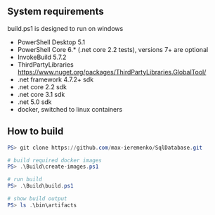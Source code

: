 ## System requirements

build.ps1 is designed to run on windows

- PowerShell Desktop 5.1
- PowerShell Core 6.* (.net core 2.2 tests), versions 7+ are optional
- InvokeBuild 5.7.2
- ThirdPartyLibraries https://www.nuget.org/packages/ThirdPartyLibraries.GlobalTool/
- .net framework 4.7.2+ sdk
- .net core 2.2 sdk
- .net core 3.1 sdk
- .net 5.0 sdk
- docker, switched to linux containers

## How to build

```powershell
PS> git clone https://github.com/max-ieremenko/SqlDatabase.git

# build required docker images
PS> .\Build\create-images.ps1 

# run build
PS> .\Build\build.ps1

# show build output
PS> ls .\bin\artifacts
```
